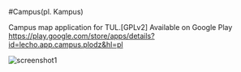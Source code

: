 #Campus(pl. Kampus)

Campus map application for TUL.[GPLv2]
Available on Google Play https://play.google.com/store/apps/details?id=lecho.app.campus.plodz&hl=pl

![screenshot1](https://raw.github.com/lecho/campus/master/screen_1.jpg)